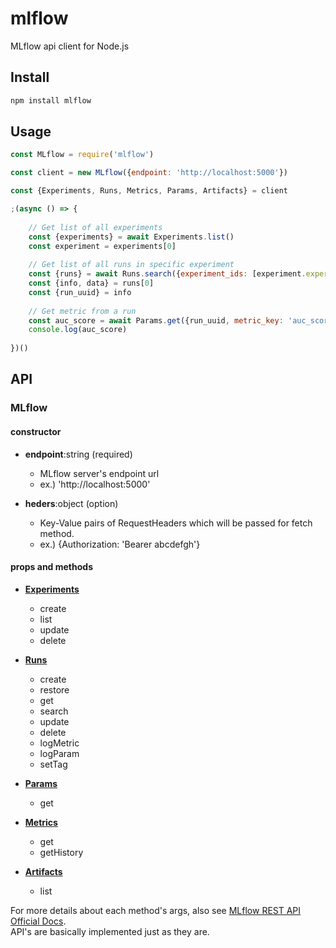 # mlflow
MLflow api client for Node.js

## Install

```sh
npm install mlflow
```

## Usage

```js
const MLflow = require('mlflow')

const client = new MLflow({endpoint: 'http://localhost:5000'})

const {Experiments, Runs, Metrics, Params, Artifacts} = client

;(async () => {
	
	// Get list of all experiments
	const {experiments} = await Experiments.list()
	const experiment = experiments[0]
	
	// Get list of all runs in specific experiment
	const {runs} = await Runs.search({experiment_ids: [experiment.experiment_id]})
	const {info, data} = runs[0]
	const {run_uuid} = info
	
	// Get metric from a run
	const auc_score = await Params.get({run_uuid, metric_key: 'auc_score'})
	console.log(auc_score)
	
})()
```

## API

### MLflow

#### constructor

- **endpoint**:string (required)
	- MLflow server's endpoint url
	- ex.) 'http://localhost:5000'

- **heders**:object (option)
	- Key-Value pairs of RequestHeaders which will be passed for fetch method. 
	- ex.) {Authorization: 'Bearer abcdefgh'}

#### props and methods

- [**Experiments**](https://github.com/Yuhsak/mlflow/blob/master/src/experiments.js)
	- create
	- list
	- update
	- delete

- [**Runs**](https://github.com/Yuhsak/mlflow/blob/master/src/runs.js)
	- create
	- restore
	- get
	- search
	- update
	- delete
	- logMetric
	- logParam
	- setTag

- [**Params**](https://github.com/Yuhsak/mlflow/blob/master/src/params.js)
	- get

- [**Metrics**](https://github.com/Yuhsak/mlflow/blob/master/src/metrics.js)
	- get
	- getHistory

- [**Artifacts**](https://github.com/Yuhsak/mlflow/blob/master/src/artifacts.js)
	- list

For more details about each method's args, also see [MLflow REST API Official Docs](https://mlflow.org/docs/latest/rest-api.html).  
API's are basically implemented just as they are.
